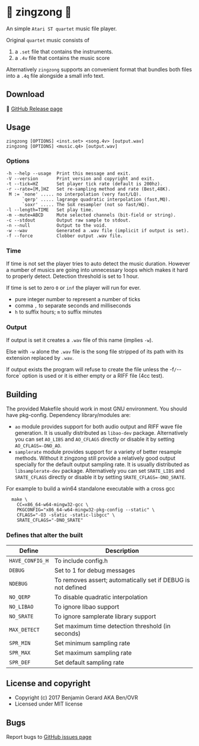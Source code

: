 # :musical_note: zingzong :musical_note:

An simple `Atari ST quartet` music file player.

Original `quartet` music consists of

  1. a `.set` file that contains the instruments.
  2. a `.4v` file  that contains the music score

Alternatively `zingzong` supports an convenient format that bundles both files into a `.4q` file alongside a small info text.

## Download

:floppy_disk: [GitHub Release page](https://github.com/benjihan/zingzong/releases)

## Usage

    zingzong [OPTIONS] <inst.set> <song.4v> [output.wav]
    zingzong [OPTIONS] <music.q4> [output.wav]

### Options
    -h --help --usage  Print this message and exit.
    -V --version       Print version and copyright and exit.
    -t --tick=HZ       Set player tick rate (default is 200hz).
    -r --rate=[M,]HZ   Set re-sampling method and rate (Best,48K).
     M := `none' ..... no interpolation (very fast/LQ).
          `qerp' ..... lagrange quadratic interpolation (fast,MQ).
          `soxr' ..... The SoX resampler (not so fast/HQ).
    -l --length=TIME   Set play time.
    -m --mute=ABCD     Mute selected channels (bit-field or string).
    -c --stdout        Output raw sample to stdout.
    -n --null          Output to the void.
    -w --wav           Generated a .wav file (implicit if output is set).
    -f --force         Clobber output .wav file.

### Time

If time is not set the player tries to auto detect the music duration. However a number of musics are going into unnecessary loops which makes it hard to properly detect. Detection threshold is set to 1 hour.

If time is set to zero `0` or `inf` the player will run for ever.

  * pure integer number to represent a number of ticks
  * comma `,` to separate seconds and milliseconds
  * `h` to suffix hours; `m` to suffix minutes

### Output

If output is set it creates a `.wav` file of this name (implies `-w`).

Else with `-w` alone the `.wav` file is the song file stripped of
its path with its extension replaced by `.wav`.

If output exists the program will refuse to create the file unless the -f`/`--force` option is used or it is either empty or a RIFF file (4cc test).

## Building

The provided Makefile should work in most GNU environment. You should have pkg-config. Dependency library/modules are:
  * `ao` module provides support for both audio output and RIFF wave file generation. It is usually distributed as `libao-dev` package. Alternatively you can set `AO_LIBS` and `AO_CFLAGS` directly or disable it by setting `AO_CFLAGS=-DNO_AO`.
  * `samplerate` module provides support for a variety of better resample methods. Without it zingzong still provide a relatively good output specially for the default output sampling rate. It is usually distributed as `libsamplerate-dev` package. Alternatively you can set `SRATE_LIBS` and `SRATE_CFLAGS` directly or disable it by setting `SRATE_CFLAGS=-DNO_SRATE`.


For example to build a win64 standalone executable with a cross gcc

      make \
        CC=x86_64-w64-mingw32-gcc \
        PKGCONFIG="x86_64-w64-mingw32-pkg-config --static" \
        CFLAGS="-O3 -static -static-libgcc" \
        SRATE_CFLAGS="-DNO_SRATE"

### Defines that alter the built

 |     Define    |                        Description                         |
 |---------------|------------------------------------------------------------|
 |`HAVE_CONFIG_H`|To include config.h                                         |
 |   `DEBUG`     |Set to 1 for debug messages                                 |
 |   `NDEBUG`    |To removes assert; automatically set if DEBUG is not defined|
 |   `NO_QERP`   |To disable quadratic interpolation                          |
 |  `NO_LIBAO`   |To ignore libao support                                     |
 |  `NO_SRATE`   |To ignore samplerate library support                        |
 | `MAX_DETECT`  |Set maximum time detection threshold (in seconds)           |
 |   `SPR_MIN`   |Set minimum sampling rate                                   |
 |   `SPR_MAX`   |Set maximum sampling rate                                   |
 |   `SPR_DEF`   |Set default sampling rate                                   |

## License and copyright

  * Copyright (c) 2017 Benjamin Gerard AKA Ben/OVR
  * Licensed under MIT license

## Bugs

  Report bugs to [GitHub issues page](https://github.com/benjihan/zingzong/issues)
